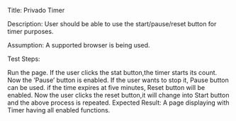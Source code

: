Title: Privado Timer 

Description: User should be able to use the start/pause/reset button for timer purposes.


Assumption: A supported browser is being used.

Test Steps:

Run the page.
If the user clicks the stat button,the timer starts its count.
Now  the ‘Pause’ button is enabled.
If the user wants to stop it, Pause button can be used.
if the time expires at five minutes, Reset button will be enabled.
Now the user clicks the reset button,it will change into Start button and the above process is repeated.
Expected Result: A page displaying with Timer having all enabled functions.